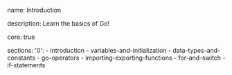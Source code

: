 name: Introduction

description: Learn the basics of Go!

core: true

sections:
  '0':
    - introduction
    - variables-and-initialization
    - data-types-and-constants
    - go-operators
    - importing-exporting-functions
    - for-and-switch
    - if-statements
